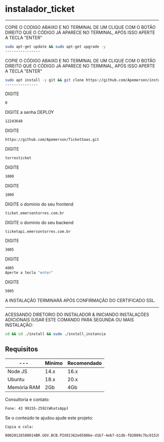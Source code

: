 # instalador_ticket

------------------------------------------------------------------------------------------------------------------------------
COPIE O CODIGO ABAIXO E NO TERMINAL DE UM CLIQUE COM O BOTÃO DIREITO QUE O CÓDIGO JÁ APARECE NO TERMINAL, APÓS ISSO APERTE A TECLA "ENTER"
```bash
sudo apt-get update && sudo apt-get upgrade -y
----------------
```

COPIE O CÓDIGO ABAIXO E NO TERMINAL DE UM CLIQUE COM O BOTÃO DIREITO QUE O CÓDIGO JÁ APARECE NO TERMINAL, APÓS ISSO APERTE A TECLA "ENTER"
```bash
sudo apt install -y git && git clone https://github.com/Apemerson/instaladorticket install && sudo chmod -R 777 ./install && cd ./install && sudo ./install_primaria
---------------
```
DIGITE
```bash
0
```
DIGITE a senha DEPLOY
```bash
12243648
```
DIGITE
```bash
https://github.com/Apemerson/TicketSaas.git
```
DIGITE
```bash
torresticket
```
DIGITE
```bash
1000
```
DIGITE
```bash
1000
```
DIGITE o dominio do seu frontend
```bash
ticket.emersontorres.com.br
```
DIGITE o dominio do seu backend
```bash
ticketapi.emersontorres.com.br
```
DIGITE
```bash
3005
```
DIGITE
```bash
4005
Aperte a tecla "enter"
```
DIGITE
```bash
5005
```
A INSTALAÇÃO TERMINARÁ APÓS CONFIRMAÇÃO DO CERTIFICADO SSL.

-------------------------------------------------------------------------------------------------------------------------

ACESSANDO DIRETORIO DO INSTALADOR & INICIANDO INSTALAÇÕES ADICIONAIS (USAR ESTE COMANDO PARA SEGUNDA OU MAIS INSTALAÇÃO:
```bash
cd && cd ./install && sudo ./install_instancia
```

## Requisitos

| --- | Mínimo | Recomendado |
| --- | --- | --- |
| Node JS | 14.x | 16.x |
| Ubuntu | 18.x | 20.x |
| Memória RAM | 2Gb | 4Gb |  

Consultoria e contato:
```bash
Fone: 43 99155-2592(WhatsApp)
```
Se o conteúdo te ajudou ajude este projeto:
```bash
Copia e cola:

00020126580014BR.GOV.BCB.PIX01362e05806e-d1b7-4eb7-b1db-f02009c7bc01520400
```
